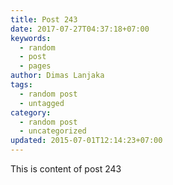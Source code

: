 ```yaml
---
title: Post 243
date: 2017-07-27T04:37:18+07:00
keywords:
  - random
  - post
  - pages
author: Dimas Lanjaka
tags:
  - random post
  - untagged
category:
  - random post
  - uncategorized
updated: 2015-07-01T12:14:23+07:00
---
```

This is content of post 243